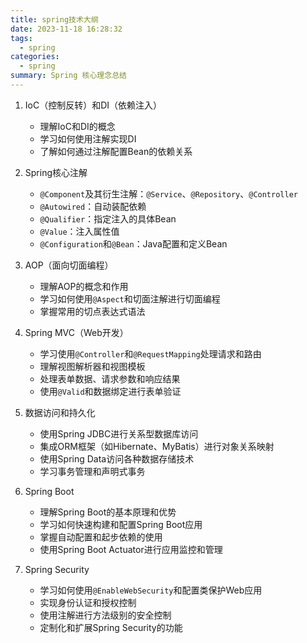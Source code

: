 ```yaml
---
title: spring技术大纲
date: 2023-11-18 16:28:32
tags:
  - spring
categories:
  - spring
summary: Spring 核心理念总结
---
```

1. IoC（控制反转）和DI（依赖注入）
   - 理解IoC和DI的概念
   - 学习如何使用注解实现DI
   - 了解如何通过注解配置Bean的依赖关系

2. Spring核心注解
   - `@Component`及其衍生注解：`@Service`、`@Repository`、`@Controller`
   - `@Autowired`：自动装配依赖
   - `@Qualifier`：指定注入的具体Bean
   - `@Value`：注入属性值
   - `@Configuration`和`@Bean`：Java配置和定义Bean

3. AOP（面向切面编程）
   - 理解AOP的概念和作用
   - 学习如何使用`@Aspect`和切面注解进行切面编程
   - 掌握常用的切点表达式语法

4. Spring MVC（Web开发）
   - 学习使用`@Controller`和`@RequestMapping`处理请求和路由
   - 理解视图解析器和视图模板
   - 处理表单数据、请求参数和响应结果
   - 使用`@Valid`和数据绑定进行表单验证

5. 数据访问和持久化
   - 使用Spring JDBC进行关系型数据库访问
   - 集成ORM框架（如Hibernate、MyBatis）进行对象关系映射
   - 使用Spring Data访问各种数据存储技术
   - 学习事务管理和声明式事务

6. Spring Boot
   - 理解Spring Boot的基本原理和优势
   - 学习如何快速构建和配置Spring Boot应用
   - 掌握自动配置和起步依赖的使用
   - 使用Spring Boot Actuator进行应用监控和管理

7. Spring Security
   - 学习如何使用`@EnableWebSecurity`和配置类保护Web应用
   - 实现身份认证和授权控制
   - 使用注解进行方法级别的安全控制
   - 定制化和扩展Spring Security的功能
